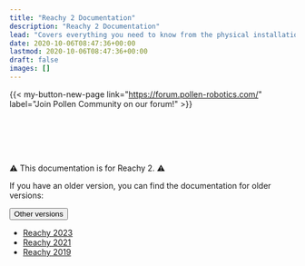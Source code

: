 ```yaml
---
title: "Reachy 2 Documentation"
description: "Reachy 2 Documentation"
lead: "Covers everything you need to know from the physical installation of Reachy 2 to advanced uses like VR teleoperation."
date: 2020-10-06T08:47:36+00:00
lastmod: 2020-10-06T08:47:36+00:00
draft: false
images: []
---
```


{{< my-button-new-page link="https://forum.pollen-robotics.com/" label="Join Pollen Community on our forum!" >}}

<br />
<br />
<br />
<br />

:warning: This documentation is for Reachy 2. :warning:

If you have an older version, you can find the documentation for older versions:

<div class="dropdown">
  <button class="btn btn-secondary dropdown-toggle" type="button" id="dropdownMenuButton1" data-bs-toggle="dropdown" aria-expanded="false">
    Other versions
  </button>
  <ul class="dropdown-menu" aria-labelledby="dropdownMenuButton1">
    <li><a class="dropdown-item" href="https://pollen-robotics.github.io/reachy-2023-docs/">Reachy 2023</a></li>
    <li><a class="dropdown-item" href="https://pollen-robotics.github.io/reachy-2021-docs/">Reachy 2021</a></li>
    <li><a class="dropdown-item" href="https://pollen-robotics.github.io/reachy-2019-docs/">Reachy 2019</a></li>
  </ul>
</div>